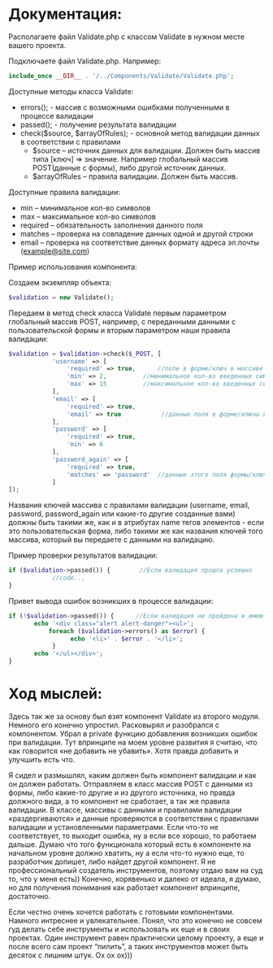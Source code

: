 # Документация:
Располагаете файл Validate.php с классом Validate в нужном месте вашего проекта.

Подключаете файл Validate.php. Например:
```php
include_once __DIR__ . '/../Components/Validate/Validate.php';
```

Доступные методы класса Validate:
  + errors(); - массив с возможными ошибками полученными в процессе валидации
  + passed(); - получение результата валидации
  + check($source, $arrayOfRules); - основной метод валидации данных в соответствии с правилами
    + $source – источник данных для валидации. Должен быть массив типа [ключ] => значение. Например глобальный массив POST(данные с формы), либо другой источник данных.
    + $arrayOfRules – правила валидации. Должен быть массив.

Доступные правила валидации:
  + min – минимальное кол-во символов
  + max – максимальное кол-во символов
  + required – обязательность заполнения данного поля
  + matches – проверка на совпадение данных одной и другой строки 
  + email – проверка на соответствие данных формату адреса эл.почты (example@site.com)

Пример использования компонента:

Создаем экземпляр объекта:
```php
$validation = new Validate();
```

Передаем в метод check класса Validate первым параметром глобальный массив POST, например, с переданными данными с пользовательской формы и вторым параметром наши правила валидации:
```php
$validation = $validation->check($_POST, [
            'username' => [
                'required' => true,      //поле в форме/ключ в массиве с данными с именем ‘username’ обязателен
                'min' => 2,	         //минимальное кол-во введенных символов поля ‘username’
                'max' => 15	         //максимальное кол-во введенных символов поля ‘username’
            ],
            'email' => [
                'required' => true,
                'email' => true	          //данные поля в форме/ключа в массиве должны быть в формате(example@site.com)
            ],
            'password' => [
                'required' => true,
                'min' => 6
            ],
            'password_again' => [
                'required' => true,
                'matches' => 'password'  //данные этого поля формы/ключа массива должны совпадать со значением поля/ключа массива ‘password’
            ]
]);
```
Названия ключей массива с правилами валидации (username, email, password, password_again или какие-то другие созданные вами) должны быть такими же, как и в атрибутах name тегов элементов - если это пользовательская форма, либо такими же как названия ключей того массива, который вы передаете с данными на валидацию.

Пример проверки результатов валидации:
```php
if ($validation->passed()) {        //Если валидация прошла успешно
            //code...
}
```

Привет вывода ошибок возникших в процессе валидации:
```php
if (!$validation->passed()) {      //Если валидация не пройдена и имеются ошибки
       echo '<div class="alert alert-danger"><ul>';
           foreach ($validation->errors() as $error) {
                 echo '<li>' . $error . '</li>';
            }
       echo '</ul></div>';
}
```


# Ход мыслей:

Здесь так же за основу был взят компонент Validate из второго модуля. Немного его конечно упростил.
Расковырял и разобрался с компонентом. Убрал в private функцию добавления возникших ошибок при валидации.
Тут впринципе на моем уровне развития я считаю, что как говорится «не добавить не убавить».
Хотя правда добавить и улучшить есть что.

Я сидел и размышлял, каким должен быть компонент валидации и как он должен работать.
Отправляем в класс массив POST с данными из формы, либо какие-то другие и из другого источника, но правда
должного вида, а то компонент не сработает, а так же правила валидации.
В классе, массивы с данными и правилами валидации «раздергиваются» и данные проверяются в соответствии с правилами
валидации и установленными параметрами. Если что-то не соответствует, то выходит ошибка, ну а если все хорошо, то работаем дальше.
Думаю что того функционала который есть в компоненте на начальном уровне должно хватить, ну а если что-то нужно еще,
то разработчик допишет, либо найдет другой компонент.
Я не профессиональный создатель инструментов, поэтому отдаю вам на суд то, что у меня есть))
Конечно, корявенько и далеко от идеала, я думаю, но для получения понимания как работает компонент впринципе, достаточно.

Если честно очень хочется работать с готовыми компонентами. Намного интреснее и увлекательнее.
Понял, что это конечно не совсем гуд делать себе инструменты и использовать их еще и в своих проектах.
Один инструмент равен практически целому проекту, а еще и после всего сам проект “пилить”, а таких инструментов
может быть десяток с лишним штук. Ох ох ох)))
